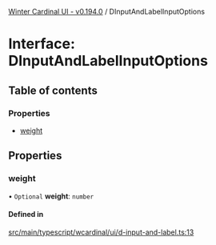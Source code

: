 [Winter Cardinal UI - v0.194.0](../index.md) / DInputAndLabelInputOptions

# Interface: DInputAndLabelInputOptions

## Table of contents

### Properties

- [weight](DInputAndLabelInputOptions.md#weight)

## Properties

### weight

• `Optional` **weight**: `number`

#### Defined in

[src/main/typescript/wcardinal/ui/d-input-and-label.ts:13](https://github.com/winter-cardinal/winter-cardinal-ui/blob/v0.194.0/src/main/typescript/wcardinal/ui/d-input-and-label.ts#L13)
